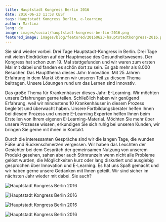 ```yaml
---
title: Hauptstadt Kongress Berlin 2016
date: 2016-06-23 11:58 CEST
tags: Hauptstadt Kongress Berlin, e-learning
author: Martina
lang: de
image: images/social/hauptstadt-kongress-berlin-2016.png
featured_image: images/blog/featured/20160623-hauptstadtkongress-2016.png
---
```


Sie sind wieder vorbei. Drei Tage Hauptstadt-Kongress in Berlin. Drei Tage mit vielen Eindrücken auf der Hauptmesse des Gesundheitswesens. Der Kongress hat schon zum 19. Mal stattgefunden und wir waren zum ersten Mal mit dabei und fanden es schön dort zu sein. Es gab mehr als 8.000 Besucher. Das Hauptthema dieses Jahr: Innovation.
Mit 25 Jahren Erfahrung in dem Markt können wir unseren Teil zu diesem Thema beitragen. Unsere Lösungen rund um das Lernen sind innovativ.

Das große Thema für Krankenhäuser dieses Jahr: E-Learning. Wir möchten unsere Erfahrungen gerne teilen. Schließlich haben wir genügend Erfahrung, weil wir mindestens 10 Krankenhäuser in diesem Prozess begleitet und überwacht haben. Unsere Fortbildungsberater helfen Ihnen bei diesem Prozess und unsere E-Learning Experten helfen Ihnen beim Erstellen von Ihrem eigenen E-Learning-Material. Möchten Sie mehr über unsere Prozesse wissen, erkundigen Sie sich ruhig bei unseren Kunden, wir bringen Sie gerne mit ihnen in Kontakt.

Durch die interessanten Gespräche sind wir die langen Tage, die wunden Füße und Rückenschmerzen vergessen. Wir haben das Leuchten der Gesichter bei dem Gespräch der gemeinsamen Nutzung von unserem Produkt gesehen, sahen aber auch Stirnrunzeln wenn nicht alle Probleme gelöst wurden, die Möglichkeiten kurz oder lang diskutiert und ausgiebig gesprochen über Innovation und E-Learning. Es hat uns Spaß gemacht und wir haben gerne unsere Gedanken mit Ihnen geteilt. Wir sind sicher im nächsten Jahr wieder mit dabei. Sie auch?

![Hauptstadt Kongress Berlin 2016](/images/blog/de/01.jpg)

![Hauptstadt Kongress Berlin 2016](/images/blog/de/03.jpg)

![Hauptstadt Kongress Berlin 2016](/images/blog/de/04.jpg)

![Hauptstadt Kongress Berlin 2016](/images/blog/de/05.jpg)
